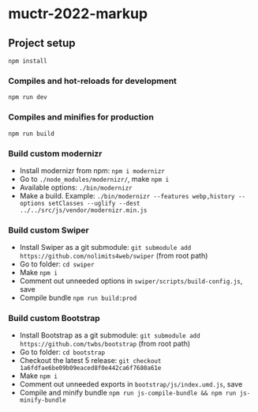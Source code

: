 # muctr-2022-markup

## Project setup
```
npm install
```

### Compiles and hot-reloads for development
```
npm run dev
```

### Compiles and minifies for production
```
npm run build
```

### Build custom modernizr
* Install modernizr from npm: ```npm i modernizr```
* Go to ```./node_modules/modernizr/```, make ```npm i```
* Available options: ```./bin/modernizr```
* Make a build. Example: ```./bin/modernizr --features webp,history --options setClasses --uglify --dest ../../src/js/vendor/modernizr.min.js```

### Build custom Swiper
* Install Swiper as a git submodule: ```git submodule add https://github.com/nolimits4web/swiper``` (from root path)
* Go to folder: ```cd swiper```
* Make ```npm i```
* Comment out unneeded options in ```swiper/scripts/build-config.js```, save
* Compile bundle ```npm run build:prod```

### Build custom Bootstrap
* Install Bootstrap as a git submodule: ```git submodule add https://github.com/twbs/bootstrap``` (from root path)
* Go to folder: ```cd bootstrap```
* Checkout the latest 5 release: ```git checkout 1a6fdfae6be09b09eaced8f0e442ca6f7680a61e```
* Make ```npm i```
* Comment out unneeded exports in ```bootstrap/js/index.umd.js```, save
* Compile and minify bundle ```npm run js-compile-bundle && npm run js-minify-bundle```
